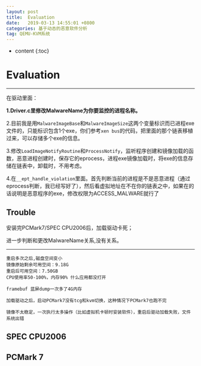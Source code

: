 ```yaml
---
layout: post
title:  Evaluation
date:   2019-03-13 14:55:01 +0800
categories: 基于动态的恶意软件分析
tag: QEMU-KVM系统
---
```

* content
{:toc}


# Evaluation
---
在驱动里面：

**1.Driver.c里修改MalwareName为你要监控的进程名称。**

2.目前我是用`MalwareImageBase`和`MalwareImageSize`这两个变量标识而已进程exe文件的，只能标识包含1个exe，你们参考`xen bus`的代码，把里面的那个链表移植过来，可以存储多个exe的信息。

3.修改`LoadImageNotifyRoutine`和`ProcessNotify`，监听程序创建和镜像加载的函数，恶意进程创建时，保存它的eprocess，进程exe镜像加载时，将exe的信息存储在链表中，卸载时，不用考虑。

4.在`__ept_handle_violation`里面。首先判断当前的进程是不是恶意进程（通过eprocess判断，我已经写好了），然后看虚拟地址在不在你的链表之中，如果在的话说明是恶意程序的exe，修改权限为ACCESS_MALWARE就行了

## Trouble

安装完PCMark7/SPEC CPU2006后，加载驱动卡死；

进一步判断和更改MalwareName关系,没有关系。

---

```plain
重启多次之后,磁盘空间变小
镜像原始剩余可用空间：9.18G 
重启后可用空间：7.50GB
CPU使用率50-100%，内存90% 什么应用都没打开
```

```plain
framebuf 蓝屏dump一次多了4G内存

加载驱动之后，启动PCMark7没有tcg和kvm切换，这种情况下PCMark7也跑不完
```

```plain
镜像不太稳定，一次执行太多操作（比如虚拟机卡顿时安装软件），重启后驱动加载失败，文件系统出错
```





## SPEC CPU2006

## PCMark 7

